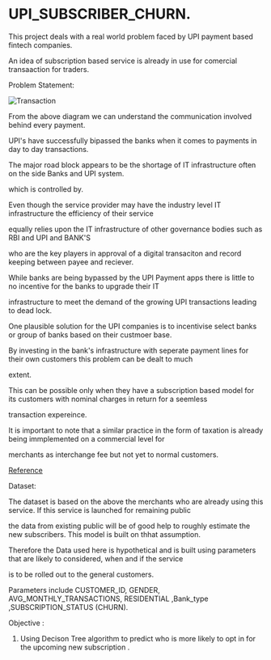 # UPI_SUBSCRIBER_CHURN.
 
This project deals with a real world problem faced by UPI payment based fintech companies.

An idea of subscription based service is already in use for comercial transaaction for traders. 

Problem Statement:

![Transaction](https://github.com/iwineye/UPI_SUBSCRIBER_CHURN/assets/96835772/80a27815-6ade-48e7-8097-71e05c89108e)

From the above diagram we can understand the communication involved behind every payment.

UPI's have successfully bipassed the banks when it comes to payments in day to day transactions.

The major road block appears to be the shortage of IT infrastructure often on the side Banks and UPI system.

which is controlled by.

Even though the service provider may have the industry level IT infrastructure the efficiency of their service 

equally relies upon the IT infrastructure of other governance bodies such as RBI and UPI and BANK'S 

who are the key players in approval of a digital transaciton and record keeping between payee and reciever.

While banks are being bypassed by the UPI Payment apps there is little to no incentive for the banks to upgrade their IT 

infrastructure to meet the demand of the growing UPI transactions leading to dead lock.

One plausible solution for the UPI companies is to incentivise select banks or group of banks based on their custmoer base.

By investing in the bank's infrastructure with seperate payment lines for their own customers this problem can be dealt to much 

extent.

This can be possible only when they have a subscription based model for its customers with nominal charges in return for a seemless 

transaction expereince. 

It is important to note that a similar practice in the form of taxation is already being immplemented on a commercial level for 

merchants as interchange fee but not yet to normal customers. 

[Reference](https://cleartax.in/s/upi-transaction-charges)

Dataset: 

The dataset is based on the above the merchants who are already using this service. If this service is launched for remaining public 

the data from existing public will be of good help to roughly estimate the new subscribers. This model is built on thhat assumption.

Therefore the Data used here is hypothetical and is built using parameters  that are likely to considered, when and if the service

is to be rolled out to the general customers.

Parameters include CUSTOMER_ID,	GENDER,	AVG_MONTHLY_TRANSACTIONS,	RESIDENTIAL	,Bank_type	,SUBSCRIPTION_STATUS (CHURN).


Objective :

1. Using Decison Tree algorithm to predict who is more likely to opt in for the upcoming new subscription .



